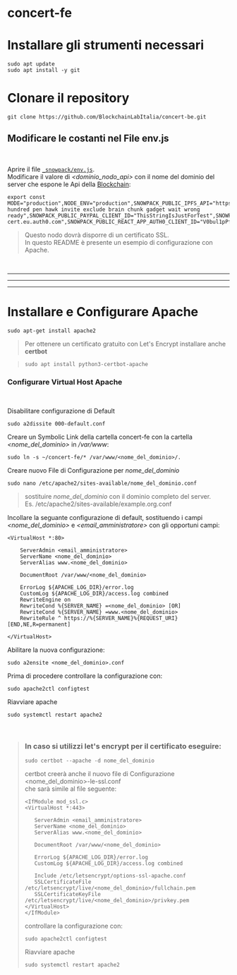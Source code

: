 # concert-fe


# Installare gli strumenti necessari
```
sudo apt update
sudo apt install -y git
```

# Clonare il repository

```
git clone https://github.com/BlockchainLabItalia/concert-be.git
```

## Modificare le costanti nel File env.js 

<br>

Aprire il file [`_snowpack/env.js`](./_snowpack/env.js).  
Modificare il valore di *<dominio_nodo_api>* con il nome del dominio del server che espone le Api della [Blockchain](https://github.com/BlockchainLabItalia/concert-be#NODO_API):

```
export const MODE="production",NODE_ENV="production",SNOWPACK_PUBLIC_IPFS_API="https://<dominio_nodo_api>/",SNOWPACK_PUBLIC_WS_API="wss://<dominio_nodo_api>/ws",SNOWPACK_PUBLIC_KIND="concert",SNOWPACK_PUBLIC_APP_GENESIS_PASSPHRASE="peanut hundred pen hawk invite exclude brain chunk gadget wait wrong ready",SNOWPACK_PUBLIC_PAYPAL_CLIENT_ID="ThisStringIsJustForTest",SNOWPACK_PUBLIC_PUBLIC_PASSPHRASE="public",SNOWPACK_PUBLIC_REACT_APP_AUTH0_DOMAIN="con-cert.eu.auth0.com",SNOWPACK_PUBLIC_REACT_APP_AUTH0_CLIENT_ID="V0bul1pPfice8BDuU5q2MdxPGPdByzvP",SSR=!1;
```


> Questo nodo dovrà disporre di un certificato SSL.  
> In questo README è presente un esempio di configurazione con Apache.  

<br>

---
***
___ 

# **Installare e Configurare Apache**

```
sudo apt-get install apache2 
```
> Per ottenere un certificato gratuito con Let's Encrypt installare anche **certbot**

>```
> sudo apt install python3-certbot-apache
>```

### Configurare Virtual Host Apache  

<br>

Disabilitare configurazione di Default
```
sudo a2dissite 000-default.conf 
```
Creare un Symbolic Link della cartella concert-fe con la cartella *<nome_del_dominio>* in */var/www*:
```
sudo ln -s ~/concert-fe/* /var/www/<nome_del_dominio>/.
```
Creare nuovo File di Configurazione per *nome_del_dominio*
```
sudo nano /etc/apache2/sites-available/nome_del_dominio.conf
```
> sostituire *nome_del_dominio* con il dominio completo del server.  
> Es. /etc/apache2/sites-available/example.org.conf

Incollare la seguante configurazione di default, sostituendo i campi *<nome_del_dominio>* e *<email_amministratore>* con gli opportuni campi:

```
<VirtualHost *:80>
    
    ServerAdmin <email_amministratore>      
    ServerName <nome_del_dominio>
    ServerAlias www.<nome_del_dominio>

    DocumentRoot /var/www/<nome_del_dominio>
    
    ErrorLog ${APACHE_LOG_DIR}/error.log
    CustomLog ${APACHE_LOG_DIR}/access.log combined
    RewriteEngine on
    RewriteCond %{SERVER_NAME} =<nome_del_dominio> [OR]
    RewriteCond %{SERVER_NAME} =www.<nome_del_dominio>
    RewriteRule ^ https://%{SERVER_NAME}%{REQUEST_URI} [END,NE,R=permanent]

</VirtualHost>
```
Abilitare la nuova configurazione:
```
sudo a2ensite <nome_del_dominio>.conf 
```
Prima di procedere controllare la configurazione con:
```
sudo apache2ctl configtest
```
Riavviare apache
```
sudo systemctl restart apache2
```
<br>

> ### In caso si utilizzi let's encrypt per il certificato eseguire:
>```
> sudo certbot --apache -d nome_del_dominio
>```
> certbot creerà anche il nuovo file di Configurazione <nome_del_dominio>-le-ssl.conf  
> che sarà simile al file seguente:  
>```
><IfModule mod_ssl.c>
><VirtualHost *:443>
>    
>    ServerAdmin <email_amministratore>     
>    ServerName <nome_del_dominio>
>    ServerAlias www.<nome_del_dominio>
>    
>    DocumentRoot /var/www/<nome_del_dominio>
>    
>    ErrorLog ${APACHE_LOG_DIR}/error.log
>    CustomLog ${APACHE_LOG_DIR}/access.log combined
>
>    Include /etc/letsencrypt/options-ssl-apache.conf
>    SSLCertificateFile /etc/letsencrypt/live/<nome_del_dominio>/fullchain.pem
>    SSLCertificateKeyFile /etc/letsencrypt/live/<nome_del_dominio>/privkey.pem
></VirtualHost>
></IfModule>
>```  
> controllare la configurazione con:
>```
>sudo apache2ctl configtest
>```
>Riavviare apache
>```
>sudo systemctl restart apache2
>```


